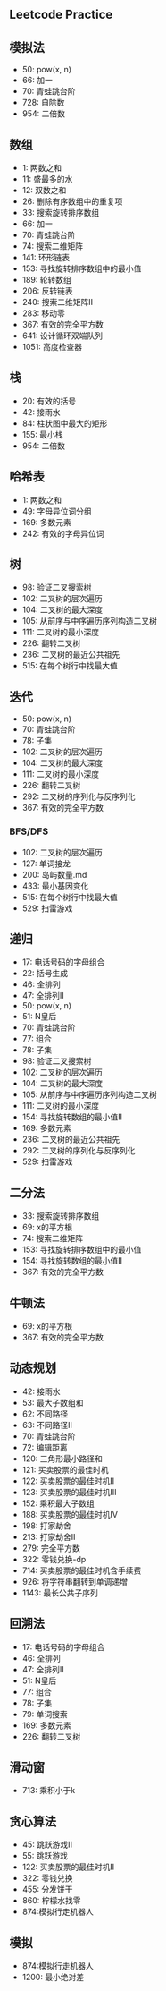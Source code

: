 ## Leetcode Practice


## 模拟法
* 50: pow(x, n)
* 66: 加一
* 70: 青蛙跳台阶
* 728: 自除数
* 954: 二倍数

## 数组
* 1: 两数之和
* 11: 盛最多的水
* 12: 双数之和
* 26: 删除有序数组中的重复项
* 33: 搜索旋转排序数组
* 66: 加一
* 70: 青蛙跳台阶
* 74: 搜索二维矩阵
* 141: 环形链表
* 153: 寻找旋转排序数组中的最小值
* 189: 轮转数组
* 206: 反转链表
* 240: 搜索二维矩阵II
* 283: 移动零
* 367: 有效的完全平方数
* 641: 设计循环双端队列
* 1051: 高度检查器

## 栈
* 20: 有效的括号
* 42: 接雨水
* 84: 柱状图中最大的矩形
* 155: 最小栈
* 954: 二倍数

## 哈希表
* 1: 两数之和
* 49: 字母异位词分组
* 169: 多数元素
* 242: 有效的字母异位词


## 树
* 98: 验证二叉搜索树
* 102: 二叉树的层次遍历
* 104: 二叉树的最大深度
* 105: 从前序与中序遍历序列构造二叉树
* 111: 二叉树的最小深度
* 226: 翻转二叉树
* 236: 二叉树的最近公共祖先
* 515: 在每个树行中找最大值

## 迭代
* 50: pow(x, n)
* 70: 青蛙跳台阶
* 78: 子集
* 102: 二叉树的层次遍历
* 104: 二叉树的最大深度
* 111: 二叉树的最小深度
* 226: 翻转二叉树
* 292: 二叉树的序列化与反序列化
* 367: 有效的完全平方数

### BFS/DFS
* 102: 二叉树的层次遍历
* 127: 单词接龙
* 200: 岛屿数量.md
* 433: 最小基因变化
* 515: 在每个树行中找最大值
* 529: 扫雷游戏

## 递归
* 17: 电话号码的字母组合
* 22: 括号生成
* 46: 全排列
* 47: 全排列II
* 50: pow(x, n)
* 51: N皇后
* 70: 青蛙跳台阶
* 77: 组合
* 78: 子集
* 98: 验证二叉搜索树
* 102: 二叉树的层次遍历
* 104: 二叉树的最大深度
* 105: 从前序与中序遍历序列构造二叉树
* 111: 二叉树的最小深度
* 154: 寻找旋转数组的最小值II
* 169: 多数元素
* 236: 二叉树的最近公共祖先
* 292: 二叉树的序列化与反序列化
* 529: 扫雷游戏

## 二分法
* 33: 搜索旋转排序数组
* 69: x的平方根
* 74: 搜索二维矩阵
* 153: 寻找旋转排序数组中的最小值
* 154: 寻找旋转数组的最小值II
* 367: 有效的完全平方数

## 牛顿法
* 69: x的平方根
* 367: 有效的完全平方数


## 动态规划
* 42: 接雨水
* 53: 最大子数组和
* 62: 不同路径
* 63: 不同路径II
* 70: 青蛙跳台阶
* 72: 编辑距离
* 120: 三角形最小路径和
* 121: 买卖股票的最佳时机
* 122: 买卖股票的最佳时机II
* 123: 买卖股票的最佳时机III
* 152: 乘积最大子数组
* 188: 买卖股票的最佳时机IV
* 198: 打家劫舍
* 213: 打家劫舍II
* 279: 完全平方数
* 322: 零钱兑换-dp
* 714: 买卖股票的最佳时机含手续费
* 926: 将字符串翻转到单调递增
* 1143: 最长公共子序列


## 回溯法
* 17: 电话号码的字母组合
* 46: 全排列
* 47: 全排列II
* 51: N皇后
* 77: 组合
* 78: 子集
* 79: 单词搜索
* 169: 多数元素
* 226: 翻转二叉树


## 滑动窗
* 713: 乘积小于k

## 贪心算法
* 45: 跳跃游戏II
* 55: 跳跃游戏
* 122: 买卖股票的最佳时机II
* 322: 零钱兑换
* 455: 分发饼干
* 860: 柠檬水找零
* 874:模拟行走机器人

## 模拟
* 874:模拟行走机器人
* 1200: 最小绝对差
